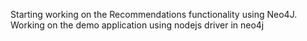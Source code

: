 Starting working on the Recommendations functionality using Neo4J. Working on the demo application using nodejs driver in neo4j
